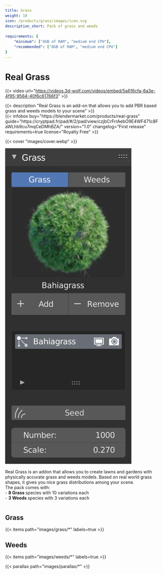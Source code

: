 ```yaml
---
title: Grass
weight: 10
icon: /products/grass/images/icon.svg
description_short: Pack of grass and weeds

requirements: {
    "minimum": ["4GB of RAM", "medium end CPU"],
    "recommended": ["8GB of RAM", "medium end CPU"]
}
---
```


# Real Grass

{{< video url="https://videos.3d-wolf.com/videos/embed/5a616cfa-6a3e-4f95-9564-40f6c61766f3" >}}

<div class="space"></div>

<div class="halfpage">
    <div class="column">
	{{< description "Real Grass is an add-on that allows you to add PBR based grass and weeds models to your scene" >}}
    </div>
    <div class="column">
	{{< infobox
	    buy="https://blendermarket.com/products/real-grass"
	    guide="https://cryptpad.fr/pad/#/2/pad/view/czjbCrFrrAebO9E4WF471c8FaWLhb9cu7mqCeDMhBZA/"
	    version="1.0"
	    changelog="First release"
	    requirements=true
	    license="Royalty Free"
	>}}
    </div>
</div>

<div class="space"></div>

{{< cover "images/cover.webp" >}}

<div class="halfpage">
	<div class="column panel">
		<img class="panels" src="images/panel.webp">
	</div>
	<div class="column desc">
		<p>Real Grass is an addon that allows you to create lawns and gardens with physically accurate grass and weeds models.
Based on real world grass shapes, it gives you nice grass distributions among your scene.<br>
The pack comes with:<br>
- <strong>8 Grass </strong>species with 10 variations each<br>
- <strong>3 Weeds </strong>species with 3 variations each
		</p>
	</div>
</div>

<div class="space"></div>

<h2>Grass</h2>
{{< items path="images/grass/*" labels=true >}}

<div class="space"></div>

<h2>Weeds</h2>
{{< items path="images/weeds/*" labels=true >}}

{{< parallax path="images/parallax/*" >}}
